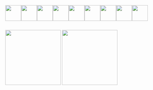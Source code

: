 <main>
  <section align="center" style="display: flex">
    <img height="50em"  src="https://cdn.jsdelivr.net/gh/devicons/devicon/icons/html5/html5-plain-wordmark.svg" />
    <img height="50em"  src="https://cdn.jsdelivr.net/gh/devicons/devicon/icons/css3/css3-plain-wordmark.svg" />
    <img height="50em"  src="https://cdn.jsdelivr.net/gh/devicons/devicon/icons/javascript/javascript-plain.svg" />
    <img height="50em"  src="https://cdn.jsdelivr.net/gh/devicons/devicon/icons/typescript/typescript-plain.svg" />
    <img height="50em"  src="https://cdn.jsdelivr.net/gh/devicons/devicon/icons/react/react-original-wordmark.svg" />
    <img height="50em"  src="https://cdn.jsdelivr.net/gh/devicons/devicon/icons/nextjs/nextjs-original.svg" />
    <img height="50em"  src="https://cdn.jsdelivr.net/gh/devicons/devicon/icons/storybook/storybook-original.svg" />
    <img height="50em"  src="https://cdn.jsdelivr.net/gh/devicons/devicon/icons/figma/figma-original.svg" />  
    <img height="50em"  src="https://cdn.jsdelivr.net/gh/devicons/devicon/icons/jest/jest-plain.svg" />
  </section>
  
##
  
  <section>
    <picture>
      <img height="175em" align="center" src="https://github-readme-stats.vercel.app/api?username=dev-Raffa&show_icons=true&theme=transparent&border_color=055fde&count_private=true&rank_icon=github" />
    </picture>
    <picture>
      <img height="175em" align="center" src="https://github-readme-stats.vercel.app/api/top-langs/?username=dev-Raffa&layout=compact&theme=transparent&border_color=055fde&card_width=300" />
    </picture> 
  </section>
</main>

